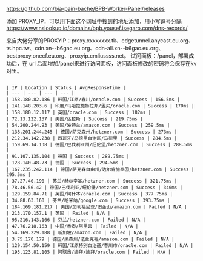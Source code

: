 https://github.com/bia-pain-bache/BPB-Worker-Panel/releases

添加 PROXY_IP，可以用下面这个网址中搜到的地址添加，用小写逗号分隔
https://www.nslookup.io/domains/bpb.yousef.isegaro.com/dns-records/

来自大佬分享的PROXYIP：proxy.xxxxxxxx.tk、edgetunnel.anycast.eu.org、ts.hpc.tw、cdn.xn--b6gac.eu.org、cdn-all.xn--b6gac.eu.org、bestproxy.onecf.eu.org、proxyip.cmliussss.net。
试问面板：/panel，部署成功后，在 url 后面增加/panel来进行访问面板，访问面板修改的密码将会保存在kv对里。
```

| IP | Location | Status | AvgResponseTime |
| --- | --- | --- | --- |
| 158.180.82.186 | 韩国/江原/春川/oracle.com | Success | 156.5ms |
| 141.148.203.6 | 印度/马哈拉施特拉邦/孟买/oracle.com | Success | 170ms |
| 158.180.12.117 | 英国/oracle.com | Success | 182ms |
| 72.13.122.137 | 美国/达拉斯 | Success | 219.75ms |
| 54.200.244.93 | 美国/波特兰/amazon.com | Success | 259.5ms |
| 138.201.244.245 | 德国/萨克森州/hetzner.com | Success | 273ms |
| 212.34.142.238 | 西班牙/马德里自治区/马德里 | Success | 284.5ms |
| 159.69.14.138 | 德国/巴伐利亚州/纽伦堡/hetzner.com | Success | 288.5ms |
| 91.107.135.104 | 德国 | Success | 289.75ms |
| 128.140.48.73 | 德国 | Success | 294.5ms |
| 167.235.242.114 | 德国/萨克森自由州/达尔肯施泰因/hetzner.com | Success | 295.5ms |
| 37.27.40.190 | 苏兰/赫尔辛基/hetzner.com | Success | 321.75ms |
| 78.46.56.42 | 德国/巴伐利亚/纽伦堡/hetzner.com | Success | 340ms |
| 129.159.84.71 | 英国/阿什本/oracle.com | Success | 377.75ms |
| 34.88.63.160 | 芬兰/哈米纳/google.com | Success | 393.75ms |
| 184.169.181.217 | 美国/加利福尼亚/旧金山/amazon.com | Failed | N/A |
| 213.170.157.1 | 英国 | Failed | N/A |
| 95.216.143.166 | 芬兰/hetzner.com | Failed | N/A |
| 47.76.218.163 | 中国/香港/阿里云 | Failed | N/A |
| 54.169.229.188 | 新加坡/amazon.com | Failed | N/A |
| 3.75.170.179 | 德国/黑森州/法兰克福/amazon.com | Failed | N/A |
| 129.154.50.159 | 韩国/江原特别自治道/春川市/oracle.com | Failed | N/A |
| 193.123.81.105 | 阿联酋/迪拜/迪拜/oracle.com | Failed | N/A |



